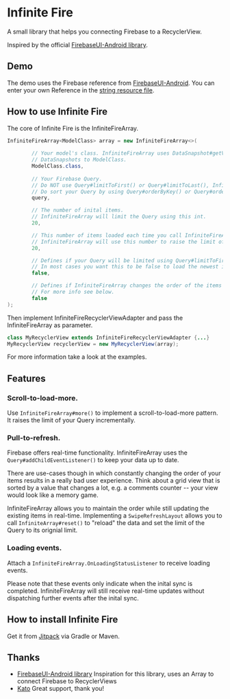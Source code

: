 # Infinite Fire

A small library that helps you connecting Firebase to a RecyclerView.

Inspired by the official [FirebaseUI-Android library](https://github.com/firebase/FirebaseUI-Android). 

## Demo

The demo uses the Firebase reference from [FirebaseUI-Android](https://github.com/firebase/FirebaseUI-Android). 
You can enter your own Reference in the [string resource file](https://github.com/marcorei/Infinite-Fire/blob/master/app/src/main/res/values/strings.xml#L2).

## How to use Infinite Fire

The core of Infinite Fire is the InfiniteFireArray.
```java
InfiniteFireArray<ModelClass> array = new InfiniteFireArray<>(
        
        // Your model's class. InfiniteFireArray uses DataSnapshot#getValue(ModelClass.class) to marshal 
        // DataSnapshots to ModelClass.
        ModelClass.class,
        
        // Your Firebase Query.
        // Do NOT use Query#limitToFirst() or Query#limitToLast(), InfiniteFireArray will do that for you.
        // Do sort your Query by using Query#orderByKey() or Query#orderByString(String)
        query, 

        // The number of inital items.
        // InfiniteFireArray will limit the Query using this int.
        20,

        // This number of items loaded each time you call InfiniteFireArray.more().
        // InfiniteFireArray will use this number to raise the limit of the initial Query.
        20,

        // Defines if your Query will be limited using Query#limitToFirst() or Query#limitToLast()
        // In most cases you want this to be false to load the newest items first.
        false,

        // Defines if InfiniteFireArray changes the order of the items after the inital load.
        // For more info see below.
        false
);
```

Then implement InfiniteFireRecyclerViewAdapter and pass the InfiniteFireArray as parameter.
```java
class MyRecyclerView extends InfiniteFireRecyclerViewAdapter {...}
MyRecyclerView recyclerView = new MyRecyclerView(array);
```

For more information take a look at the examples.


## Features

### Scroll-to-load-more.
Use ```InfiniteFireArray#more()``` to implement a scroll-to-load-more pattern. 
It raises the limit of your Query incrementally.

### Pull-to-refresh.
Firebase offers real-time functionality. 
InfiniteFireArray uses the ```Query#addChildEventListener()``` to keep your data up to date.

There are use-cases though in which constantly changing the order of your items results in a really bad user experience. 
Think about a grid view that is sorted by a value that changes a lot, e.g. a comments counter -- your view would look like a memory game.

InfiniteFireArray allows you to maintain the order while still updating the existing items in real-time.
Implementing a ```SwipeRefreshLayout``` allows you to call ```InfiniteArray#reset()``` to "reload" the data and set the limit of the Query to its orignial limit.

### Loading events.
Attach a ```InfiniteFireArray.OnLoadingStatusListener``` to receive loading events. 

Please note that these events only indicate when the inital sync is completed. 
InfiniteFireArray will still receive real-time updates without dispatching further events after the inital sync.

## How to install Infinite Fire

Get it from [Jitpack](https://jitpack.io/#marcorei/Infinite-Fire/) via Gradle or Maven.

## Thanks
- [FirebaseUI-Android library](https://github.com/firebase/FirebaseUI-Android) Inspiration for this library, uses an Array to connect Firebase to RecyclerViews
- [Kato](https://twitter.com/katowulf) Great support, thank you!
